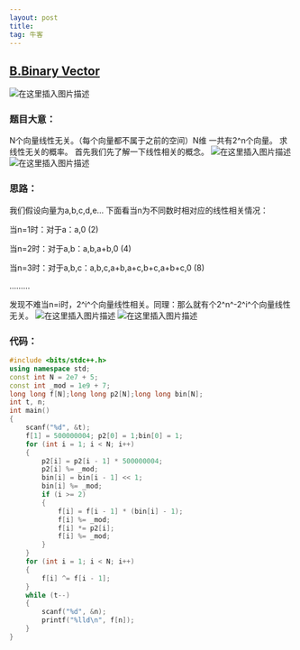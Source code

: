 ```yaml
---
layout: post
title: 
tag: 牛客
---
```

## [B.Binary Vector](https://ac.nowcoder.com/acm/contest/5671/B)
![在这里插入图片描述](https://img-blog.csdnimg.cn/20200801210952363.png?x-oss-process=image/watermark,type_ZmFuZ3poZW5naGVpdGk,shadow_10,text_aHR0cHM6Ly9ibG9nLmNzZG4ubmV0L3FxXzQ1ODQ1NDA0,size_16,color_FFFFFF,t_70#pic_center)
### 题目大意：
N个向量线性无关。（每个向量都不属于之前的空间）N维
一共有2^n个向量。
求线性无关的概率。
首先我们先了解一下线性相关的概念。
![在这里插入图片描述](https://img-blog.csdnimg.cn/20200801212227902.png#pic_center)
![在这里插入图片描述](https://img-blog.csdnimg.cn/20200801212531263.png#pic_center)
### 思路：
我们假设向量为a,b,c,d,e…
下面看当n为不同数时相对应的线性相关情况：

当n=1时：对于a：a,0                          (2)

当n=2时：对于a,b：a,b,a+b,0                   (4)

当n=3时：对于a,b,c：a,b,c,a+b,a+c,b+c,a+b+c,0   (8)

………

发现不难当n=i时，2^i^个向量线性相关。同理：那么就有个2^n^-2^i^个向量线性无关。
![在这里插入图片描述](https://img-blog.csdnimg.cn/20200801212543394.png?x-oss-process=image/watermark,type_ZmFuZ3poZW5naGVpdGk,shadow_10,text_aHR0cHM6Ly9ibG9nLmNzZG4ubmV0L3FxXzQ1ODQ1NDA0,size_16,color_FFFFFF,t_70#pic_center)
![在这里插入图片描述](https://img-blog.csdnimg.cn/20200801212555242.png#pic_center)
### 代码：

```cpp
#include <bits/stdc++.h>
using namespace std;
const int N = 2e7 + 5;
const int _mod = 1e9 + 7;
long long f[N];long long p2[N];long long bin[N];
int t, n;
int main()
{
    scanf("%d", &t);
    f[1] = 500000004; p2[0] = 1;bin[0] = 1;
    for (int i = 1; i < N; i++)
    {
        p2[i] = p2[i - 1] * 500000004;
        p2[i] %= _mod;
        bin[i] = bin[i - 1] << 1;
        bin[i] %= _mod;
        if (i >= 2)
        {
            f[i] = f[i - 1] * (bin[i] - 1);
            f[i] %= _mod;
            f[i] *= p2[i];
            f[i] %= _mod;
        }
    }
    for (int i = 1; i < N; i++)
    {
        f[i] ^= f[i - 1];
    }
    while (t--)
    {
        scanf("%d", &n);
        printf("%lld\n", f[n]);
    }
}
```
